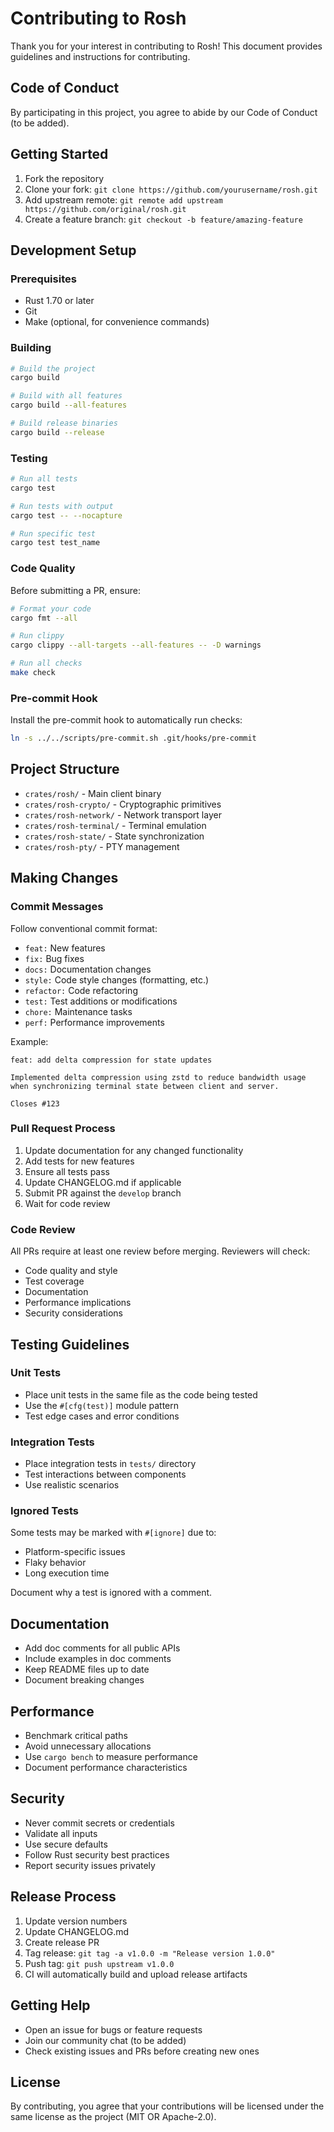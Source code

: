 # Contributing to Rosh

Thank you for your interest in contributing to Rosh! This document provides guidelines and instructions for contributing.

## Code of Conduct

By participating in this project, you agree to abide by our Code of Conduct (to be added).

## Getting Started

1. Fork the repository
2. Clone your fork: `git clone https://github.com/yourusername/rosh.git`
3. Add upstream remote: `git remote add upstream https://github.com/original/rosh.git`
4. Create a feature branch: `git checkout -b feature/amazing-feature`

## Development Setup

### Prerequisites

- Rust 1.70 or later
- Git
- Make (optional, for convenience commands)

### Building

```bash
# Build the project
cargo build

# Build with all features
cargo build --all-features

# Build release binaries
cargo build --release
```

### Testing

```bash
# Run all tests
cargo test

# Run tests with output
cargo test -- --nocapture

# Run specific test
cargo test test_name
```

### Code Quality

Before submitting a PR, ensure:

```bash
# Format your code
cargo fmt --all

# Run clippy
cargo clippy --all-targets --all-features -- -D warnings

# Run all checks
make check
```

### Pre-commit Hook

Install the pre-commit hook to automatically run checks:

```bash
ln -s ../../scripts/pre-commit.sh .git/hooks/pre-commit
```

## Project Structure

- `crates/rosh/` - Main client binary
- `crates/rosh-crypto/` - Cryptographic primitives
- `crates/rosh-network/` - Network transport layer
- `crates/rosh-terminal/` - Terminal emulation
- `crates/rosh-state/` - State synchronization
- `crates/rosh-pty/` - PTY management

## Making Changes

### Commit Messages

Follow conventional commit format:

- `feat:` New features
- `fix:` Bug fixes
- `docs:` Documentation changes
- `style:` Code style changes (formatting, etc.)
- `refactor:` Code refactoring
- `test:` Test additions or modifications
- `chore:` Maintenance tasks
- `perf:` Performance improvements

Example:
```
feat: add delta compression for state updates

Implemented delta compression using zstd to reduce bandwidth usage
when synchronizing terminal state between client and server.

Closes #123
```

### Pull Request Process

1. Update documentation for any changed functionality
2. Add tests for new features
3. Ensure all tests pass
4. Update CHANGELOG.md if applicable
5. Submit PR against the `develop` branch
6. Wait for code review

### Code Review

All PRs require at least one review before merging. Reviewers will check:

- Code quality and style
- Test coverage
- Documentation
- Performance implications
- Security considerations

## Testing Guidelines

### Unit Tests

- Place unit tests in the same file as the code being tested
- Use the `#[cfg(test)]` module pattern
- Test edge cases and error conditions

### Integration Tests

- Place integration tests in `tests/` directory
- Test interactions between components
- Use realistic scenarios

### Ignored Tests

Some tests may be marked with `#[ignore]` due to:
- Platform-specific issues
- Flaky behavior
- Long execution time

Document why a test is ignored with a comment.

## Documentation

- Add doc comments for all public APIs
- Include examples in doc comments
- Keep README files up to date
- Document breaking changes

## Performance

- Benchmark critical paths
- Avoid unnecessary allocations
- Use `cargo bench` to measure performance
- Document performance characteristics

## Security

- Never commit secrets or credentials
- Validate all inputs
- Use secure defaults
- Follow Rust security best practices
- Report security issues privately

## Release Process

1. Update version numbers
2. Update CHANGELOG.md
3. Create release PR
4. Tag release: `git tag -a v1.0.0 -m "Release version 1.0.0"`
5. Push tag: `git push upstream v1.0.0`
6. CI will automatically build and upload release artifacts

## Getting Help

- Open an issue for bugs or feature requests
- Join our community chat (to be added)
- Check existing issues and PRs before creating new ones

## License

By contributing, you agree that your contributions will be licensed under the same license as the project (MIT OR Apache-2.0).